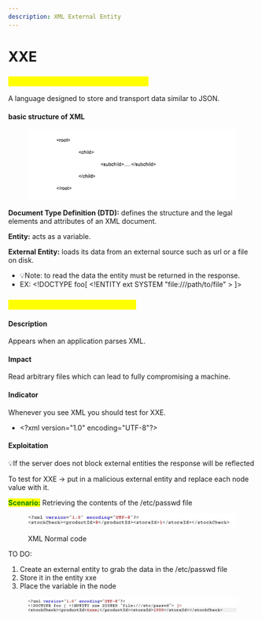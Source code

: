 ```yaml
---
description: XML External Entity
---
```


# XXE

### <mark style="color:yellow;">Extensible Markup Language (XML)</mark>

A language designed to store and transport data similar to JSON.

#### basic structure of XML

<figure><img src="../.gitbook/assets/image (40).png" alt=""><figcaption></figcaption></figure>

**Document Type Definition (DTD):** defines the structure and the legal elements and attributes of an XML document.

**Entity:** acts as a variable.

**External Entity:** loads its data from an external source such as url or a file on disk.

* 💡Note: to read the data the entity must be returned in the response.
* EX: \<!DOCTYPE foo\[ \<!ENTITY ext SYSTEM "file:///path/to/file" > ]>

### <mark style="color:yellow;">XML External Entity(XXE) Attack</mark>

#### Description

Appears when an application parses XML.

#### Impact

Read arbitrary files which can lead to fully compromising a machine.

#### Indicator

Whenever you see XML you should test for XXE.

* \<?xml version="1.0" encoding="UTF-8"?>

#### Exploitation

💡If the server does not block external entities the response will be reflected

To test for XXE -> put in a malicious external entity and replace each node value with it.

<mark style="color:green;">**Scenario:**</mark> Retrieving the contents of the /etc/passwd file

<figure><img src="../.gitbook/assets/image (42).png" alt=""><figcaption><p>XML Normal code</p></figcaption></figure>

TO DO:

1. Create an external entity to grab the data in the /etc/passwd file
2. Store it in the entity xxe
3. Place the variable in the node

<figure><img src="../.gitbook/assets/image (43).png" alt=""><figcaption></figcaption></figure>

